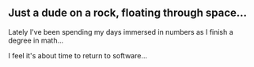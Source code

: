 ## Just a dude on a rock, floating through space...

Lately I've been spending my days immersed in numbers as I finish a degree in math...

I feel it's about time to return to software...
